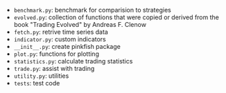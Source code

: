 - `benchmark.py`: benchmark for comparision to strategies
- `evolved.py`: collection of functions that were copied or derived from the book "Trading Evolved" by Andreas F. Clenow
- `fetch.py`: retrive time series data
- `indicator.py`: custom indicators
- `__init__.py`: create pinkfish package
- `plot.py`: functions for plotting
- `statistics.py`: calculate trading statistics
- `trade.py`: assist with trading
- `utility.py`: utilities
- `tests`: test code
